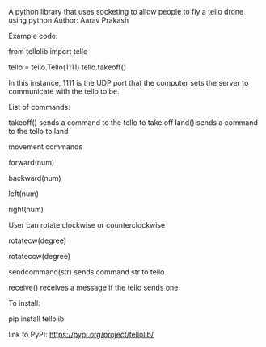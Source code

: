 A python library that uses socketing to allow people to fly a tello drone using python
Author: Aarav Prakash

Example code:

from tellolib import tello

tello = tello.Tello(1111)
tello.takeoff()

In this instance, 1111 is the UDP port that the computer sets the server to communicate with the tello to be.

List of commands:

takeoff() sends a command to the tello to take off
land() sends a command to the tello to land

movement commands

forward(num)

backward(num)

left(num)

right(num)

User can rotate clockwise or counterclockwise

rotatecw(degree)

rotateccw(degree)

sendcommand(str) sends command str to tello

receive() receives a message if the tello sends one

To install:

pip install tellolib

link to PyPI: https://pypi.org/project/tellolib/
